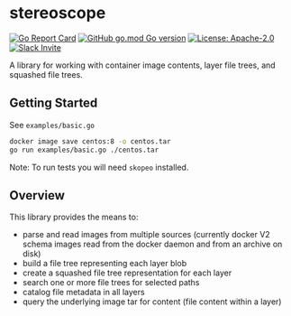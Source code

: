 # stereoscope

[![Go Report Card](https://goreportcard.com/badge/github.com/anchore/stereoscope)](https://goreportcard.com/report/github.com/anchore/stereoscope)
[![GitHub go.mod Go version](https://img.shields.io/github/go-mod/go-version/anchore/stereoscope.svg)](https://github.com/anchore/stereoscope)
[![License: Apache-2.0](https://img.shields.io/badge/License-Apache%202.0-blue.svg)](https://github.com/anchore/stereoscope/blob/main/LICENSE)
[![Slack Invite](https://img.shields.io/badge/Slack-Join-blue?logo=slack)](https://anchore.com/slack)

A library for working with container image contents, layer file trees, and squashed file trees.

## Getting Started

See `examples/basic.go`

```bash
docker image save centos:8 -o centos.tar
go run examples/basic.go ./centos.tar
```

Note: To run tests you will need `skopeo` installed.

## Overview

This library provides the means to:
- parse and read images from multiple sources (currently docker V2 schema images read from the docker daemon and from an archive on disk)
- build a file tree representing each layer blob
- create a squashed file tree representation for each layer
- search one or more file trees for selected paths
- catalog file metadata in all layers
- query the underlying image tar for content (file content within a layer)
